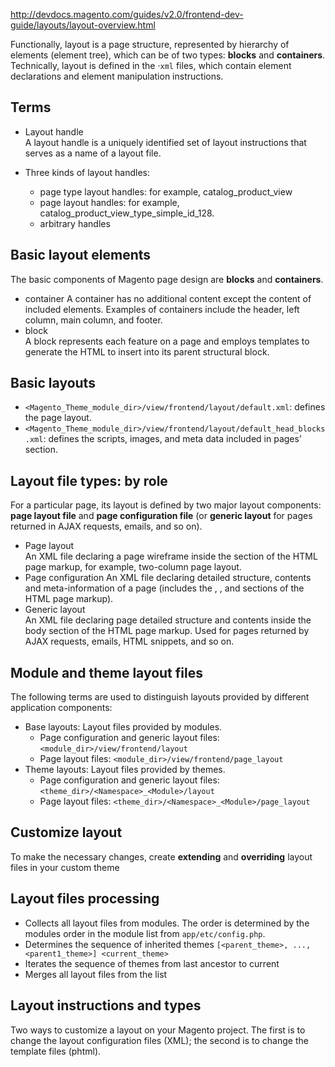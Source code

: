 http://devdocs.magento.com/guides/v2.0/frontend-dev-guide/layouts/layout-overview.html

Functionally, layout is a page structure, represented by hierarchy of elements (element tree), which can be of two types: **blocks** and **containers**.   
Technically, layout is defined in the ·`xml` files, which contain element declarations and element manipulation instructions.

## Terms
- Layout handle  
A layout handle is a uniquely identified set of layout instructions that serves as a name of a layout file.  

- Three kinds of layout handles:
  - page type layout handles: for example, catalog_product_view
  - page layout handles: for example, catalog_product_view_type_simple_id_128.
  - arbitrary handles



## Basic layout elements  
The basic components of Magento page design are **blocks** and **containers**.

- container
A container has no additional content except the content of included elements. Examples of containers include the header, left column, main column, and footer.
- block  
A block represents each feature on a page and employs templates to generate the HTML to insert into its parent structural block.


## Basic layouts
- `<Magento_Theme_module_dir>/view/frontend/layout/default.xml`: defines the page layout.
- `<Magento_Theme_module_dir>/view/frontend/layout/default_head_blocks.xml`: defines the scripts, images, and meta data included in pages’ <head> section.


## Layout file types: by role  
For a particular page, its layout is defined by two major layout components: **page layout file** and **page configuration file** (or **generic layout** for pages returned in AJAX requests, emails, and so on).

- Page layout  
An XML file declaring a page wireframe inside the <body> section of the HTML page markup, for example, two-column page layout.
- Page configuration
An XML file declaring detailed structure, contents and meta-information of a page (includes the <html>, <head>, and <body> sections of the HTML page markup).
- Generic layout  
An XML file declaring page detailed structure and contents inside the body section of the HTML page markup. Used for pages returned by AJAX requests, emails, HTML snippets, and so on.


## Module and theme layout files  
The following terms are used to distinguish layouts provided by different application components:
- Base layouts: Layout files provided by modules.
  - Page configuration and generic layout files: `<module_dir>/view/frontend/layout`
  - Page layout files: `<module_dir>/view/frontend/page_layout`
- Theme layouts: Layout files provided by themes.
  - Page configuration and generic layout files: `<theme_dir>/<Namespace>_<Module>/layout`
  - Page layout files: `<theme_dir>/<Namespace>_<Module>/page_layout`


## Customize layout  
To make the necessary changes, create **extending** and **overriding** layout files in your custom theme


## Layout files processing
- Collects all layout files from modules. The order is determined by the modules order in the module list from `app/etc/config.php`.
- Determines the sequence of inherited themes `[<parent_theme>, ..., <parent1_theme>] <current_theme>`
- Iterates the sequence of themes from last ancestor to current
- Merges all layout files from the list


## Layout instructions and types
Two  ways to customize a layout on your Magento project. The first is to change the layout configuration files (XML); the second is to change the template files (phtml).
